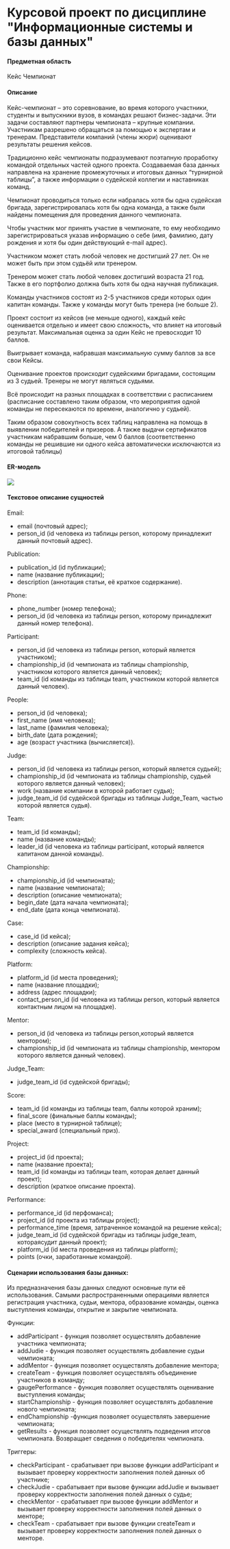 # Курсовой проект по дисциплине "Информационные системы и базы данных"

#### Предметная область

Кейс Чемпионат

#### Описание

Кейс-чемпионат – это соревнование, во время которого участники, студенты и выпускники вузов, в командах решают бизнес-задачи. Эти задачи составляют партнеры чемпионата – крупные компании. Участникам разрешено обращаться за помощью к экспертам и тренерам. Представители компаний (члены жюри) оценивают результаты решения кейсов.

Традиционно кейс чемпионаты подразумевают поэтапную проработку командой отдельных частей одного проекта. Создаваемая база данных направлена на хранение промежуточных и итоговых данных “турнирной таблицы”, а также информации о судейской коллегии и наставниках команд.

Чемпионат проводиться только если набралась хотя бы одна судейская бригада, зарегистрировалась хотя бы одна команда, а также были найдены помещения для проведения данного чемпионата. 

Чтобы участник мог принять участие в чемпионате, то ему необходимо зарегистрироваться указав информацию о себе (имя, фамилию, дату рождения и хотя бы один действующий e-mail адрес).

Участником может стать любой человек не достигший 27 лет. Он не может быть при этом судьёй или тренером.

Тренером может стать любой человек достигший возраста 21 год. Также в его портфолио должна быть хотя бы одна научная публикация.

Команды участников состоят из 2-5 участников среди которых один капитан команды. Также у команды могут быть тренера (не больше 2).

Проект состоит из кейсов (не меньше одного), каждый кейс оценивается отдельно и имеет свою сложность, что влияет на итоговый результат. Максимальная оценка за один Кейс не превосходит 10 баллов. 

Выигрывает команда, набравшая максимальную сумму баллов за все свои Кейсы. 

Оценивание проектов происходит судейскими бригадами, состоящим из 3 судьей. Тренеры не могут являться судьями.

Всё происходит на разных площадках в соответствии с расписанием (расписание составлено таким образом, что мероприятия одной команды не пересекаются по времени, аналогично у судьей). 

Таким образом совокупность всех таблиц направлена на помощь в выявлении победителей и призеров. А также выдачи сертификатов участникам набравшим больше, чем 0 баллов (соответственно команды не решившие ни одного кейса автоматически исключаются из итоговой таблицы)

#### ER-модель

![](ERmodel.png)

#### Текстовое описание сущностей

Email:
* email (почтовый адрес);
* person_id (id человека из таблицы person, которому принадлежит данный почтовый адрес).

Publication:
* publication_id (id публикации);
* name (название публикации);
* description (аннотация статьи, её краткое содержание).

Phone:
* phone_number (номер телефона);
* person_id (id человека из таблицы person, которому принадлежит данный номер телефона).

Participant:
* person_id (id человека из таблицы person, который является участником);
* championship_id (id чемпионата из таблицы championship, участником которого является данный человек);
* team_id (id команды из таблицы team, участником которой является данный человек).

People:
* person_id (id человека);
* first_name (имя человека);
* last_name (фамилия человека);
* birth_date (дата рождения);
* age (возраст участника (вычисляется)).

Judge:
* person_id (id человека из таблицы person, который является судьей);
* championship_id (id чемпионата из таблицы championship, судьей которого является данный человек);
* work (название компании в которой работает судья);
* judge_team_id (id судейской бригады из таблицы Judge_Team, частью которой является судья).

Team:
* team_id (id команды);
* name (название команды);
* leader_id (id человека из таблицы participant, который является капитаном данной команды).

Championship:
* championship_id (id чемпионата);
* name (название чемпионата);
* description (описание чемпионата);
* begin_date (дата начала чемпионата);
* end_date (дата конца чемпионата).

Case:
* case_id (id кейса);
* description (описание задания кейса);
* complexity (сложность кейса).

Platform:
* platform_id (id места проведения);
* name (название площадки);
* address (адрес площадки);
* contact_person_id (id человека из таблицы person, который является контактным лицом на площадке).

Mentor:
* person_id (id человека из таблицы person,который является ментором);
* championship_id (id чемпионата из таблицы championship, ментором которого является данный человек).

Judge_Team:
* judge_team_id (id судейской бригады);

Score:
* team_id (id команды из таблицы team, баллы которой храним);
* final_score (финальные баллы команды);
* place (место в турнирной таблице);
* special_award (специальный приз).

Project:
* project_id (id проекта);
* name (название проекта);
* team_id (id команды из таблицы team, которая делает данный проект);
* description (краткое описание проекта).

Performance:
* performance_id (id перфоманса);
* project_id (id проекта из таблицы project);
* performance_time (время, затраченное командой на решение кейса);
* judge_team_id (id судейской бригады из таблицы judge_team, котораясудит данный проект);
* platform_id (id места проведения из таблицы platform);
* points (очки, заработанные командой).

#### Сценарии использования базы данных:

Из предназначения базы данных следуют основные пути её использования. Самыми распространенными операциями является регистрация участника, судьи, ментора, образование команды, оценка выступления команды, открытие и закрытие чемпионата.

Функции:
* addParticipant - функция позволяет осуществлять добавление участника чемпионата;
* addJudie - функция позволяет осуществлять добавление судьи чемпионата;
* addMentor - функция позволяет осуществлять добавление ментора;
* createTeam - функция позволяет осуществлять объединение участников в команду;
* gaugePerformance - функция позволяет осуществлять оценивание выступления команды; 
* startChampionship - функция позволяет осуществлять добавление нового чемпионата;
* endChampionship -функция позволяет осуществлять завершение чемпионата;
* getResults - функция позволяет осуществлять подведения итогов чемпионата. Возвращает сведения о победителях чемпионата.

Триггеры:
* checkParticipant - срабатывает при вызове функции addParticipant и вызывает проверку корректности заполнения полей данных об участнике;
* checkJudie - срабатывает при вызове функции addJudie и вызывает проверку корректности заполнения полей данных о судье;
* checkMentor - срабатывает при вызове функции addMentor и вызывает проверку корректности заполнения полей данных о менторе;
* checkTeam - срабатывает при вызове функции createTeam и вызывает проверку корректности заполнения полей данных о менторе.
